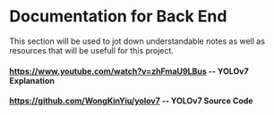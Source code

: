 # Documentation for Back End
This section will be used to jot down understandable notes as well as resources that will be usefull for this project.
#### https://www.youtube.com/watch?v=zhFmaU9LBus -- YOLOv7 Explanation
#### https://github.com/WongKinYiu/yolov7 -- YOLOv7 Source Code

